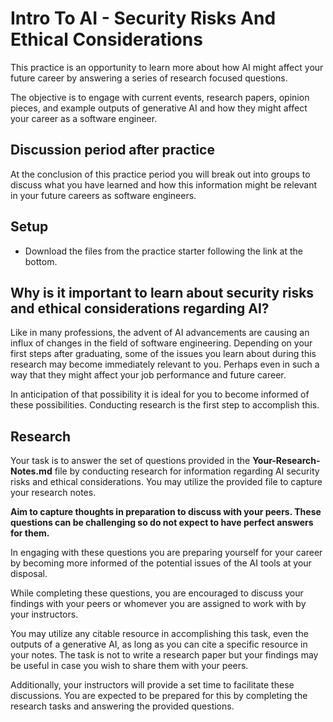 # Intro To AI - Security Risks And Ethical Considerations

This practice is an opportunity to learn more about how AI might affect your
future career by answering a series of research focused questions.

The objective is to engage with current events, research papers, opinion
pieces, and example outputs of generative AI and how they might affect your
career as a software engineer.

## Discussion period after practice

At the conclusion of this practice period you will break out into groups to
discuss what you have learned and how this information might be relevant in
your future careers as software engineers.

## Setup

- Download the files from the practice starter following the link at the bottom.

## Why is it important to learn about security risks and ethical considerations regarding AI?

Like in many professions, the advent of AI advancements are causing an influx
of changes in the field of software engineering. Depending on your first steps
after graduating, some of the issues you learn about during this research may
become immediately relevant to you. Perhaps even in such a way that they might
affect your job performance and future career.

In anticipation of that possibility it is ideal for you to become informed of
these possibilities. Conducting research is the first step to accomplish this.

## Research

Your task is to answer the set of questions provided in the
**Your-Research-Notes.md** file by conducting research for information
regarding AI security risks and ethical considerations. You may utilize the
provided file to capture your research notes.

**Aim to capture thoughts in preparation to discuss with your peers. These
questions can be challenging so do not expect to have perfect answers for them.**

In engaging with these questions you are preparing yourself for your career by
becoming more informed of the potential issues of the AI tools at your disposal.

While completing these questions, you are encouraged to discuss your findings
with your peers or whomever you are assigned to work with by your instructors.

You may utilize any citable resource in accomplishing this task, even the
outputs of a generative AI, as long as you can cite a specific resource in
your notes. The task is not to write a research paper but your findings may be
useful in case you wish to share them with your peers.

Additionally, your instructors will provide a set time to facilitate these
discussions. You are expected to be prepared for this by completing the
research tasks and answering the provided questions.
